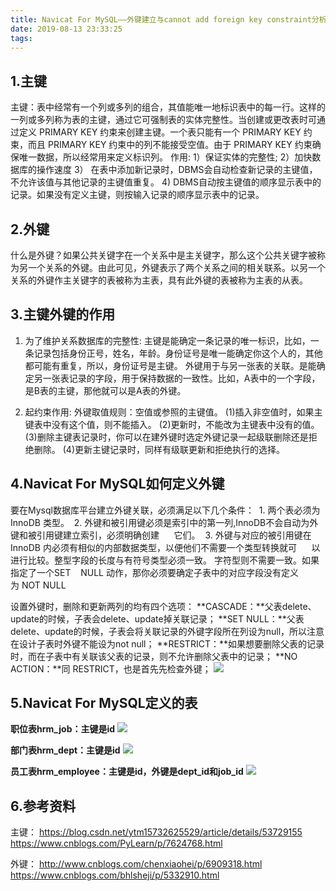 ```yaml
---
title: Navicat For MySQL——外键建立与cannot add foreign key constraint分析
date: 2019-08-13 23:33:25
tags:
---
```


## 1.主键
主键：表中经常有一个列或多列的组合，其值能唯一地标识表中的每一行。这样的一列或多列称为表的主键，通过它可强制表的实体完整性。当创建或更改表时可通过定义 PRIMARY KEY 约束来创建主键。一个表只能有一个 PRIMARY KEY 约束，而且 PRIMARY KEY 约束中的列不能接受空值。由于 PRIMARY KEY 约束确保唯一数据，所以经常用来定义标识列。
作用:
1）保证实体的完整性;
2）加快数据库的操作速度
3） 在表中添加新记录时，DBMS会自动检查新记录的主键值，不允许该值与其他记录的主键值重复。
4) DBMS自动按主键值的顺序显示表中的记录。如果没有定义主键，则按输入记录的顺序显示表中的记录。

## 2.外键
什么是外键？如果公共关键字在一个关系中是主关键字，那么这个公共关键字被称为另一个关系的外键。由此可见，外键表示了两个关系之间的相关联系。以另一个关系的外键作主关键字的表被称为主表，具有此外键的表被称为主表的从表。

## 3.主键外键的作用
1. 为了维护关系数据库的完整性:
主键是能确定一条记录的唯一标识，比如，一条记录包括身份正号，姓名，年龄。身份证号是唯一能确定你这个人的，其他都可能有重复，所以，身份证号是主键。
外键用于与另一张表的关联。是能确定另一张表记录的字段，用于保持数据的一致性。比如，A表中的一个字段，是B表的主键，那他就可以是A表的外键。

2. 起约束作用:
外键取值规则：空值或参照的主键值。
(1)插入非空值时，如果主键表中没有这个值，则不能插入。
(2)更新时，不能改为主键表中没有的值。
(3)删除主键表记录时，你可以在建外键时选定外键记录一起级联删除还是拒绝删除。
(4)更新主键记录时，同样有级联更新和拒绝执行的选择。

## 4.Navicat For MySQL如何定义外键
要在Mysql数据库平台建立外键关联，必须满足以下几个条件：
 1. 两个表必须为 InnoDB 类型。
 2. 外键和被引用键必须是索引中的第一列,InnoDB不会自动为外键和被引用键建立索引，必须明确创建
     它们。
 3. 外键与对应的被引用键在 InnoDB 内必须有相似的内部数据类型，以便他们不需要一个类型转换就可
     以进行比较。整型字段的长度与有符号类型必须一致。 字符型则不需要一致。如果指定了一个SET
   NULL 动作，那你必须要确定子表中的对应字段没有定义为 NOT NULL

设置外键时，删除和更新两列的均有四个选项：
**CASCADE：**父表delete、update的时候，子表会delete、update掉关联记录；
**SET NULL：**父表delete、update的时候，子表会将关联记录的外键字段所在列设为null，所以注意在设计子表时外键不能设为not null；
**RESTRICT：**如果想要删除父表的记录时，而在子表中有关联该父表的记录，则不允许删除父表中的记录；
**NO ACTION：**同 RESTRICT，也是首先先检查外键；
![](https://img2018.cnblogs.com/blog/1351916/201809/1351916-20180928235848125-146224706.png)

## 5.Navicat For MySQL定义的表
**职位表hrm_job：主键是id**
![](https://img2018.cnblogs.com/blog/1351916/201809/1351916-20180928234130340-1188066184.png)

**部门表hrm_dept：主键是id**
![](https://img2018.cnblogs.com/blog/1351916/201809/1351916-20180928234238888-69608745.png)

**员工表hrm_employee：主键是id，外键是dept_id和job_id**
![](https://img2018.cnblogs.com/blog/1351916/201809/1351916-20180928234217433-774131687.png)

## 6.参考资料
主键：
https://blog.csdn.net/ytm15732625529/article/details/53729155
https://www.cnblogs.com/PyLearn/p/7624768.html

外键：
http://www.cnblogs.com/chenxiaohei/p/6909318.html
https://www.cnblogs.com/bhlsheji/p/5332910.html
